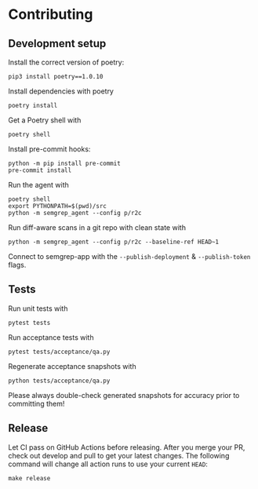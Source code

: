 # Contributing

## Development setup

Install the correct version of poetry:

```
pip3 install poetry==1.0.10
```

Install dependencies with poetry

```
poetry install
```

Get a Poetry shell with
```
poetry shell
```

Install pre-commit hooks:

```
python -m pip install pre-commit
pre-commit install
```


Run the agent with

```
poetry shell
export PYTHONPATH=$(pwd)/src
python -m semgrep_agent --config p/r2c
```

Run diff-aware scans in a git repo with clean state with

```
python -m semgrep_agent --config p/r2c --baseline-ref HEAD~1
```

Connect to semgrep-app with the `--publish-deployment` & `--publish-token` flags.

## Tests

Run unit tests with

```
pytest tests
```

Run acceptance tests with

```
pytest tests/acceptance/qa.py
```

Regenerate acceptance snapshots with

```
python tests/acceptance/qa.py
```

Please always double-check generated snapshots for accuracy prior to committing
them!

## Release

Let CI pass on GitHub Actions before releasing.
After you merge your PR, check out develop and pull to get your latest changes.
The following command will change all action runs to use your current `HEAD`:

```
make release
```
